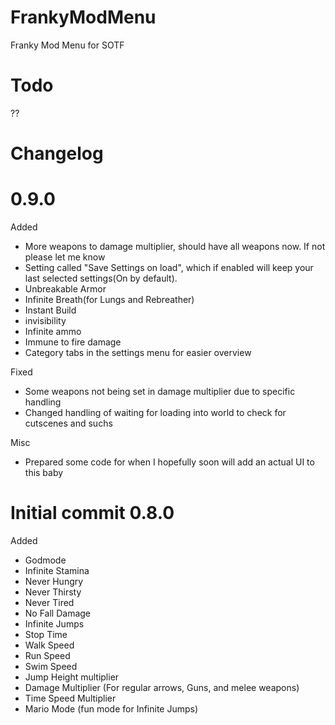 # FrankyModMenu
Franky Mod Menu for SOTF

# Todo
??

# Changelog


# 0.9.0
Added
- More weapons to damage multiplier, should have all weapons now. If not please let me know
- Setting called "Save Settings on load", which if enabled will keep your last selected settings(On by default).
- Unbreakable Armor
- Infinite Breath(for Lungs and Rebreather)
- Instant Build
- invisibility
- Infinite ammo
- Immune to fire damage
- Category tabs in the settings menu for easier overview

Fixed
- Some weapons not being set in damage multiplier due to specific handling
- Changed handling of waiting for loading into world to check for cutscenes and suchs

Misc
- Prepared some code for when I hopefully soon will add an actual UI to this baby


# Initial commit 0.8.0
Added
* Godmode
* Infinite Stamina
* Never Hungry
* Never Thirsty
* Never Tired
* No Fall Damage
* Infinite Jumps
* Stop Time
* Walk Speed
* Run Speed
* Swim Speed
* Jump Height multiplier
* Damage Multiplier (For regular arrows, Guns, and melee weapons)
* Time Speed Multiplier
* Mario Mode (fun mode for Infinite Jumps)
